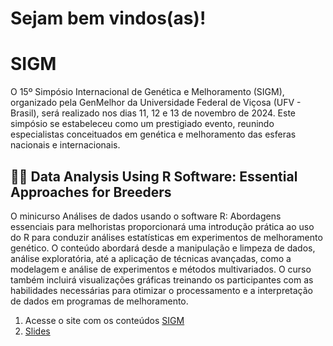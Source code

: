 # Sejam bem vindos(as)!

# SIGM

O 15º Simpósio Internacional de Genética e Melhoramento (SIGM), organizado pela GenMelhor da Universidade Federal de Viçosa (UFV - Brasil), será realizado nos dias 11, 12 e 13 de novembro de 2024. Este simpósio se estabeleceu como um prestigiado evento, reunindo especialistas conceituados em genética e melhoramento das esferas nacionais e internacionais.

## 🌱🌱 Data Analysis Using R Software: Essential Approaches for Breeders 

O minicurso Análises de dados usando o software R: Abordagens essenciais para melhoristas proporcionará uma introdução prática ao uso do R para conduzir análises estatísticas em experimentos de melhoramento genético. O conteúdo abordará desde a manipulação e limpeza de dados, análise exploratória, até a aplicação de técnicas avançadas, como a modelagem e análise de experimentos e métodos multivariados. O curso também incluirá visualizações gráficas treinando os participantes com as habilidades necessárias para otimizar o processamento e a interpretação de dados em programas de melhoramento.

1. Acesse o site com os conteúdos [SIGM](https://jenniferlopes.quarto.pub/xv-sigm/)
2. [Slides](https://jenniferlopes.quarto.pub/xv-sigm/Apresenta%C3%A7%C3%A3o.html#/)

